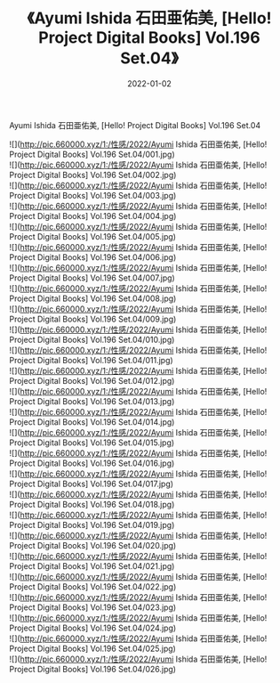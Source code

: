 ﻿---
layout: post
title:  《Ayumi Ishida 石田亜佑美, [Hello! Project Digital Books] Vol.196 Set.04》
date:   2022-01-02
img: http://pic.660000.xyz/1:/性感/2022/Ayumi Ishida 石田亜佑美, [Hello! Project Digital Books] Vol.196 Set.04/000.jpg
categories: [美女, 清纯, 唯美]
---

Ayumi Ishida 石田亜佑美, [Hello! Project Digital Books] Vol.196 Set.04

  ![](http://pic.660000.xyz/1:/性感/2022/Ayumi Ishida 石田亜佑美, [Hello! Project Digital Books] Vol.196 Set.04/001.jpg) <br> ![](http://pic.660000.xyz/1:/性感/2022/Ayumi Ishida 石田亜佑美, [Hello! Project Digital Books] Vol.196 Set.04/002.jpg) <br> ![](http://pic.660000.xyz/1:/性感/2022/Ayumi Ishida 石田亜佑美, [Hello! Project Digital Books] Vol.196 Set.04/003.jpg) <br> ![](http://pic.660000.xyz/1:/性感/2022/Ayumi Ishida 石田亜佑美, [Hello! Project Digital Books] Vol.196 Set.04/004.jpg) <br> ![](http://pic.660000.xyz/1:/性感/2022/Ayumi Ishida 石田亜佑美, [Hello! Project Digital Books] Vol.196 Set.04/005.jpg) <br> ![](http://pic.660000.xyz/1:/性感/2022/Ayumi Ishida 石田亜佑美, [Hello! Project Digital Books] Vol.196 Set.04/006.jpg) <br> ![](http://pic.660000.xyz/1:/性感/2022/Ayumi Ishida 石田亜佑美, [Hello! Project Digital Books] Vol.196 Set.04/007.jpg) <br> ![](http://pic.660000.xyz/1:/性感/2022/Ayumi Ishida 石田亜佑美, [Hello! Project Digital Books] Vol.196 Set.04/008.jpg) <br> ![](http://pic.660000.xyz/1:/性感/2022/Ayumi Ishida 石田亜佑美, [Hello! Project Digital Books] Vol.196 Set.04/009.jpg) <br> ![](http://pic.660000.xyz/1:/性感/2022/Ayumi Ishida 石田亜佑美, [Hello! Project Digital Books] Vol.196 Set.04/010.jpg) <br> ![](http://pic.660000.xyz/1:/性感/2022/Ayumi Ishida 石田亜佑美, [Hello! Project Digital Books] Vol.196 Set.04/011.jpg) <br> ![](http://pic.660000.xyz/1:/性感/2022/Ayumi Ishida 石田亜佑美, [Hello! Project Digital Books] Vol.196 Set.04/012.jpg) <br> ![](http://pic.660000.xyz/1:/性感/2022/Ayumi Ishida 石田亜佑美, [Hello! Project Digital Books] Vol.196 Set.04/013.jpg) <br> ![](http://pic.660000.xyz/1:/性感/2022/Ayumi Ishida 石田亜佑美, [Hello! Project Digital Books] Vol.196 Set.04/014.jpg) <br> ![](http://pic.660000.xyz/1:/性感/2022/Ayumi Ishida 石田亜佑美, [Hello! Project Digital Books] Vol.196 Set.04/015.jpg) <br> ![](http://pic.660000.xyz/1:/性感/2022/Ayumi Ishida 石田亜佑美, [Hello! Project Digital Books] Vol.196 Set.04/016.jpg) <br> ![](http://pic.660000.xyz/1:/性感/2022/Ayumi Ishida 石田亜佑美, [Hello! Project Digital Books] Vol.196 Set.04/017.jpg) <br> ![](http://pic.660000.xyz/1:/性感/2022/Ayumi Ishida 石田亜佑美, [Hello! Project Digital Books] Vol.196 Set.04/018.jpg) <br> ![](http://pic.660000.xyz/1:/性感/2022/Ayumi Ishida 石田亜佑美, [Hello! Project Digital Books] Vol.196 Set.04/019.jpg) <br> ![](http://pic.660000.xyz/1:/性感/2022/Ayumi Ishida 石田亜佑美, [Hello! Project Digital Books] Vol.196 Set.04/020.jpg) <br> ![](http://pic.660000.xyz/1:/性感/2022/Ayumi Ishida 石田亜佑美, [Hello! Project Digital Books] Vol.196 Set.04/021.jpg) <br> ![](http://pic.660000.xyz/1:/性感/2022/Ayumi Ishida 石田亜佑美, [Hello! Project Digital Books] Vol.196 Set.04/022.jpg) <br> ![](http://pic.660000.xyz/1:/性感/2022/Ayumi Ishida 石田亜佑美, [Hello! Project Digital Books] Vol.196 Set.04/023.jpg) <br> ![](http://pic.660000.xyz/1:/性感/2022/Ayumi Ishida 石田亜佑美, [Hello! Project Digital Books] Vol.196 Set.04/024.jpg) <br> ![](http://pic.660000.xyz/1:/性感/2022/Ayumi Ishida 石田亜佑美, [Hello! Project Digital Books] Vol.196 Set.04/025.jpg) <br> ![](http://pic.660000.xyz/1:/性感/2022/Ayumi Ishida 石田亜佑美, [Hello! Project Digital Books] Vol.196 Set.04/026.jpg) <br>